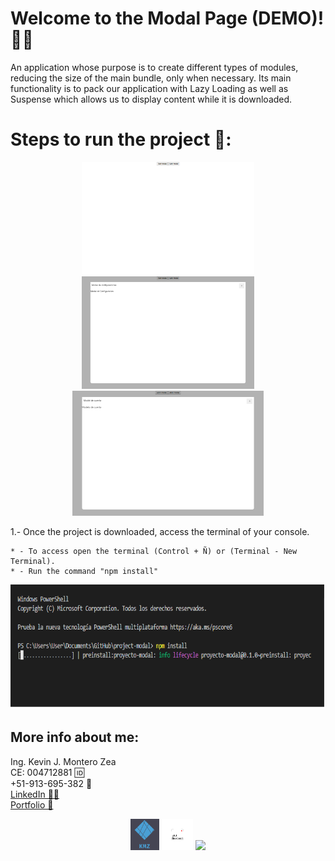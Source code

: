 # Welcome to the Modal Page (DEMO)!📄📑
An application whose purpose is to create different types of modules, reducing the size of the main bundle, only when necessary.
Its main functionality is to pack our application with Lazy Loading as well as Suspense which allows us to display content while it is downloaded.

# Steps to run the project 🚨:
<p align="center">
  <img height="180"src="src/Img/01.png" />
  <img height="180" src="src/Img/02.png" />
  <img height="200" src="src/Img/03.png" />
</p>

1.- Once the project is downloaded, access the terminal of your console.

    * - To access open the terminal (Control + Ñ) or (Terminal - New Terminal).
    * - Run the command "npm install"
   
<p align="center">
  <img height="200" src="src/Img/04.png" />
</p>
                

## More info about me: 
<div id="badges" >
Ing. Kevin J. Montero Zea 
</div>
<div id="badges" >
CE: 004712881 🆔
</div>
<div id="badges" >
+51-913-695-382 📱
</div>
<div id="badges" >
<a href="https://www.linkedin.com/in/kevin913montero/">
    LinkedIn 👨‍🦰
  </a>
</div>
<div id="badges" >
<a href="https://portfoliokjmz.netlify.app/">
    Portfolio 💼
  </a>
</div>


<p align="center">
<img height="50" src="src/Img/logo2.png" />
<img height="50" src="src/Img/logo3.png" />
<img height="50" src="src/Img/Sin título.png" />
</p>
